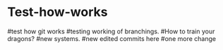 # Test-how-works
#test how git works
#testing working of branchings.
#How to train your dragons?
#new systems.
#new edited commits here
#one more change
